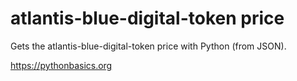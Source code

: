 # atlantis-blue-digital-token price 

Gets the atlantis-blue-digital-token price with Python (from JSON).

https://pythonbasics.org
